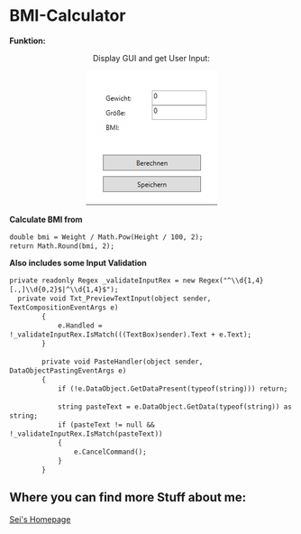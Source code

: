 # BMI-Calculator

**Funktion:**

<p align="center">Display GUI and get User Input:</p>

<p align="center">
  <img src="GUI.png">
</p>

**Calculate BMI from**

```
double bmi = Weight / Math.Pow(Height / 100, 2);
return Math.Round(bmi, 2);
```

**Also includes some Input Validation**

```
private readonly Regex _validateInputRex = new Regex("^\\d{1,4}[.,]\\d{0,2}$|^\\d{1,4}$");
  private void Txt_PreviewTextInput(object sender, TextCompositionEventArgs e)
        {
            e.Handled = !_validateInputRex.IsMatch(((TextBox)sender).Text + e.Text);
        }

        private void PasteHandler(object sender, DataObjectPastingEventArgs e)
        {
            if (!e.DataObject.GetDataPresent(typeof(string))) return;

            string pasteText = e.DataObject.GetData(typeof(string)) as string;
            if (pasteText != null && !_validateInputRex.IsMatch(pasteText))
            {
                e.CancelCommand();
            }
        }
```

## Where you can find more Stuff about me:

[Sei's Homepage](https://sei-vae.github.io/)

